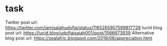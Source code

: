 # task
Twitter post url: https://twitter.com/iamisaiahudofia/status/1165265957599817728
lucid blog post url: https://lucid.blog/udofiaisaiah001/post/1566673939
Alternative blog post url: https://zealafric.blogspot.com/2019/08/appreciation.html
